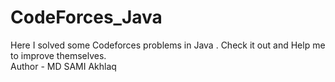 # CodeForces_Java
Here I solved some Codeforces problems in Java . Check it out and Help me to improve themselves.
<br>Author - MD SAMI Akhlaq

